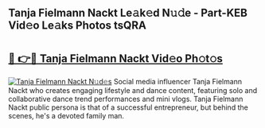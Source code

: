 ## Tanja Fielmann Nackt Le𝚊k𝚎d N𝚞𝚍e - Part-KEB Vid𝚎o Le𝚊ks Photos tsQRA

# <h2><a href="http://fb4xy97.evod.top/?m=Tanja+Fielmann+Nackt">🔗 👉🔴 Tanja Fielmann Nackt Vid𝚎o Ph𝚘t𝚘s</a></h2>

[![Tanja Fielmann Nackt N𝚞d𝚎s](https://i.imgur.com/8V9OHl7.gif)](http://fb4xy97.evod.top/?m=Tanja+Fielmann+Nackt)
Social media influencer Tanja Fielmann Nackt who creates engaging lifestyle and dance content, featuring solo and collaborative dance trend performances and mini vlogs. Tanja Fielmann Nackt public persona is that of a successful entrepreneur, but behind the scenes, he's a devoted family man. 
